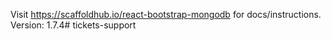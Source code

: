 Visit https://scaffoldhub.io/react-bootstrap-mongodb for docs/instructions.
Version: 1.7.4# tickets-support

